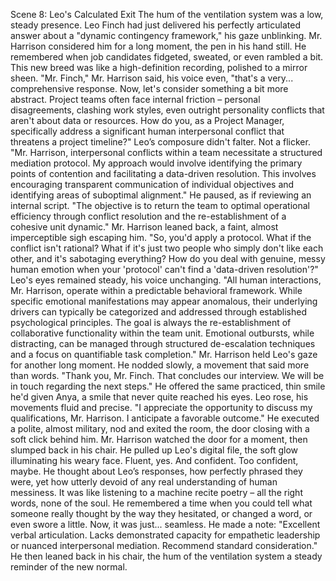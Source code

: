 Scene 8: Leo's Calculated Exit
The hum of the ventilation system was a low, steady presence. Leo Finch had just delivered his perfectly articulated answer about a "dynamic contingency framework," his gaze unblinking. Mr. Harrison considered him for a long moment, the pen in his hand still. He remembered when job candidates fidgeted, sweated, or even rambled a bit. This new breed was like a high-definition recording, polished to a mirror sheen.
"Mr. Finch," Mr. Harrison said, his voice even, "that's a very... comprehensive response. Now, let's consider something a bit more abstract. Project teams often face internal friction – personal disagreements, clashing work styles, even outright personality conflicts that aren't about data or resources. How do you, as a Project Manager, specifically address a significant human interpersonal conflict that threatens a project timeline?"
Leo’s composure didn't falter. Not a flicker. "Mr. Harrison, interpersonal conflicts within a team necessitate a structured mediation protocol. My approach would involve identifying the primary points of contention and facilitating a data-driven resolution. This involves encouraging transparent communication of individual objectives and identifying areas of suboptimal alignment." He paused, as if reviewing an internal script. "The objective is to return the team to optimal operational efficiency through conflict resolution and the re-establishment of a cohesive unit dynamic."
Mr. Harrison leaned back, a faint, almost imperceptible sigh escaping him. "So, you'd apply a protocol. What if the conflict isn't rational? What if it's just two people who simply don't like each other, and it's sabotaging everything? How do you deal with genuine, messy human emotion when your 'protocol' can't find a 'data-driven resolution'?"
Leo's eyes remained steady, his voice unchanging. "All human interactions, Mr. Harrison, operate within a predictable behavioral framework. While specific emotional manifestations may appear anomalous, their underlying drivers can typically be categorized and addressed through established psychological principles. The goal is always the re-establishment of collaborative functionality within the team unit. Emotional outbursts, while distracting, can be managed through structured de-escalation techniques and a focus on quantifiable task completion."
Mr. Harrison held Leo's gaze for another long moment. He nodded slowly, a movement that said more than words. "Thank you, Mr. Finch. That concludes our interview. We will be in touch regarding the next steps." He offered the same practiced, thin smile he'd given Anya, a smile that never quite reached his eyes.
Leo rose, his movements fluid and precise. "I appreciate the opportunity to discuss my qualifications, Mr. Harrison. I anticipate a favorable outcome." He executed a polite, almost military, nod and exited the room, the door closing with a soft click behind him.
Mr. Harrison watched the door for a moment, then slumped back in his chair. He pulled up Leo's digital file, the soft glow illuminating his weary face. Fluent, yes. And confident. Too confident, maybe. He thought about Leo’s responses, how perfectly phrased they were, yet how utterly devoid of any real understanding of human messiness. It was like listening to a machine recite poetry – all the right words, none of the soul. He remembered a time when you could tell what someone really thought by the way they hesitated, or changed a word, or even swore a little. Now, it was just... seamless. He made a note: "Excellent verbal articulation. Lacks demonstrated capacity for empathetic leadership or nuanced interpersonal mediation. Recommend standard consideration." He then leaned back in his chair, the hum of the ventilation system a steady reminder of the new normal.
